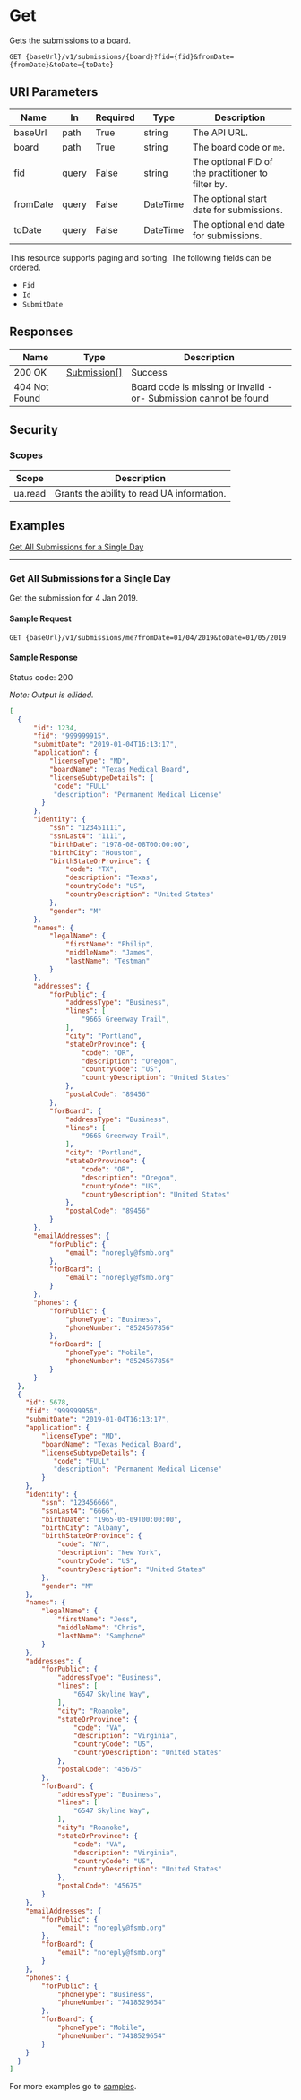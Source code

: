 # Get

Gets the submissions to a board.

```http
GET {baseUrl}/v1/submissions/{board}?fid={fid}&fromDate={fromDate}&toDate={toDate}
```

## URI Parameters

| Name | In | Required | Type | Description |
| - |-|-|-|-|
| baseUrl | path | True | string | The API URL. |
| board | path | True | string | The board code or `me`. |
| fid | query | False | string | The optional FID of the practitioner to filter by. |
| fromDate | query | False | DateTime | The optional start date for submissions. |
| toDate | query | False | DateTime | The optional end date for submissions.

This resource supports paging and sorting. The following fields can be ordered.

- `Fid`
- `Id`
- `SubmitDate`

## Responses

| Name | Type | Description |
| - |-|-|
| 200 OK | [Submission[]](/docs/definitions/submission.md) | Success |
| 404 Not Found | | Board code is missing or invalid -or- Submission cannot be found |

## Security

### Scopes

| Scope | Description |
| -|-|
| ua.read | Grants the ability to read UA information. |

## Examples

[Get All Submissions for a Single Day](#get-all-submissions-for-a-single-day)
***

### Get All Submissions for a Single Day

Get the submission for 4 Jan 2019.

#### Sample Request

```http
GET {baseUrl}/v1/submissions/me?fromDate=01/04/2019&toDate=01/05/2019
```

#### Sample Response

Status code: 200

*Note: Output is ellided.*

```json
[
  {
      "id": 1234,
      "fid": "999999915",
      "submitDate": "2019-01-04T16:13:17",
      "application": {
          "licenseType": "MD",
          "boardName": "Texas Medical Board",
          "licenseSubtypeDetails": {
           "code": "FULL"
           "description": "Permanent Medical License"
        }
      },
      "identity": {
          "ssn": "123451111",
          "ssnLast4": "1111",
          "birthDate": "1978-08-08T00:00:00",
          "birthCity": "Houston",
          "birthStateOrProvince": {
              "code": "TX",
              "description": "Texas",
              "countryCode": "US",
              "countryDescription": "United States"
          },
          "gender": "M"
      },
      "names": {
          "legalName": {
              "firstName": "Philip",
              "middleName": "James",
              "lastName": "Testman"
          }
      },
      "addresses": {
          "forPublic": {
              "addressType": "Business",
              "lines": [
                  "9665 Greenway Trail",
              ],
              "city": "Portland",
              "stateOrProvince": {
                  "code": "OR",
                  "description": "Oregon",
                  "countryCode": "US",
                  "countryDescription": "United States"
              },
              "postalCode": "89456"
          },
          "forBoard": {
              "addressType": "Business",
              "lines": [
                  "9665 Greenway Trail",
              ],
              "city": "Portland",
              "stateOrProvince": {
                  "code": "OR",
                  "description": "Oregon",
                  "countryCode": "US",
                  "countryDescription": "United States"
              },
              "postalCode": "89456"
          }
      },
      "emailAddresses": {
          "forPublic": {
              "email": "noreply@fsmb.org"
          },
          "forBoard": {
              "email": "noreply@fsmb.org"
          }
      },
      "phones": {
          "forPublic": {
              "phoneType": "Business",
              "phoneNumber": "8524567856"
          },
          "forBoard": {
              "phoneType": "Mobile",
              "phoneNumber": "8524567856"
          }
      }
  },
  {
    "id": 5678,
    "fid": "999999956",
    "submitDate": "2019-01-04T16:13:17",
    "application": {
        "licenseType": "MD",
        "boardName": "Texas Medical Board",
        "licenseSubtypeDetails": {
           "code": "FULL"
           "description": "Permanent Medical License"
        }
    },
    "identity": {
        "ssn": "123456666",
        "ssnLast4": "6666",
        "birthDate": "1965-05-09T00:00:00",
        "birthCity": "Albany",
        "birthStateOrProvince": {
            "code": "NY",
            "description": "New York",
            "countryCode": "US",
            "countryDescription": "United States"
        },
        "gender": "M"
    },
    "names": {
        "legalName": {
            "firstName": "Jess",
            "middleName": "Chris",
            "lastName": "Samphone"
        }
    },
    "addresses": {
        "forPublic": {
            "addressType": "Business",
            "lines": [
                "6547 Skyline Way",
            ],
            "city": "Roanoke",
            "stateOrProvince": {
                "code": "VA",
                "description": "Virginia",
                "countryCode": "US",
                "countryDescription": "United States"
            },
            "postalCode": "45675"
        },
        "forBoard": {
            "addressType": "Business",
            "lines": [
                "6547 Skyline Way",
            ],
            "city": "Roanoke",
            "stateOrProvince": {
                "code": "VA",
                "description": "Virginia",
                "countryCode": "US",
                "countryDescription": "United States"
            },
            "postalCode": "45675"
        }
    },
    "emailAddresses": {
        "forPublic": {
            "email": "noreply@fsmb.org"
        },
        "forBoard": {
            "email": "noreply@fsmb.org"
        }
    },
    "phones": {
        "forPublic": {
            "phoneType": "Business",
            "phoneNumber": "7418529654"
        },
        "forBoard": {
            "phoneType": "Mobile",
            "phoneNumber": "7418529654"
        }
    }
  }
]
```

For more examples go to [samples](/samples/).
